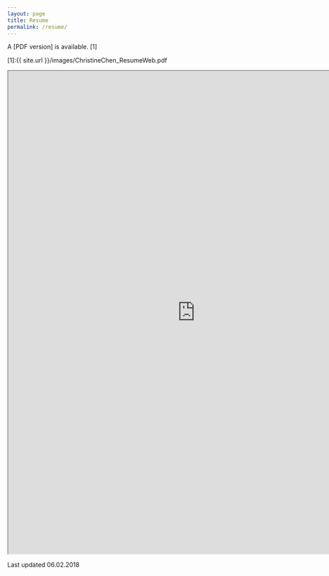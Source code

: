 ```yaml
---
layout: page
title: Resume
permalink: /resume/ 
---
```


A [PDF version] is available. [1]<br>

[1]:{{ site.url }}/images/ChristineChen_ResumeWeb.pdf 

<iframe src="https://resume.creddle.io/embed/2b7hcsenf7"
  width="850" height="1100" seamless></iframe>
  
Last updated 06.02.2018

